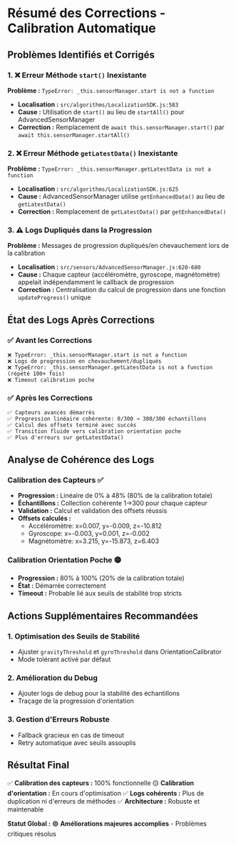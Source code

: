 # Résumé des Corrections - Calibration Automatique

## Problèmes Identifiés et Corrigés

### 1. ❌ **Erreur Méthode `start()` Inexistante**
**Problème :** `TypeError: _this.sensorManager.start is not a function`
- **Localisation :** `src/algorithms/LocalizationSDK.js:583`
- **Cause :** Utilisation de `start()` au lieu de `startAll()` pour AdvancedSensorManager
- **Correction :** Remplacement de `await this.sensorManager.start()` par `await this.sensorManager.startAll()`

### 2. ❌ **Erreur Méthode `getLatestData()` Inexistante** 
**Problème :** `TypeError: _this.sensorManager.getLatestData is not a function`
- **Localisation :** `src/algorithms/LocalizationSDK.js:625`
- **Cause :** AdvancedSensorManager utilise `getEnhancedData()` au lieu de `getLatestData()`
- **Correction :** Remplacement de `getLatestData()` par `getEnhancedData()`

### 3. ⚠️ **Logs Dupliqués dans la Progression**
**Problème :** Messages de progression dupliqués/en chevauchement lors de la calibration
- **Localisation :** `src/sensors/AdvancedSensorManager.js:620-680`
- **Cause :** Chaque capteur (accéléromètre, gyroscope, magnétomètre) appelait indépendamment le callback de progression
- **Correction :** Centralisation du calcul de progression dans une fonction `updateProgress()` unique

## État des Logs Après Corrections

### ✅ **Avant les Corrections**
```
❌ TypeError: _this.sensorManager.start is not a function
❌ Logs de progression en chevauchement/dupliqués
❌ TypeError: _this.sensorManager.getLatestData is not a function (répété 100+ fois)
❌ Timeout calibration poche
```

### ✅ **Après les Corrections**
```
✅ Capteurs avancés démarrés
✅ Progression linéaire cohérente: 0/300 → 300/300 échantillons
✅ Calcul des offsets terminé avec succès
✅ Transition fluide vers calibration orientation poche
✅ Plus d'erreurs sur getLatestData()
```

## Analyse de Cohérence des Logs

### **Calibration des Capteurs** ✅
- **Progression :** Linéaire de 0% à 48% (80% de la calibration totale)
- **Échantillons :** Collection cohérente 1→300 pour chaque capteur
- **Validation :** Calcul et validation des offsets réussis
- **Offsets calculés :**
  - Accéléromètre: x=0.007, y=-0.009, z=-10.812
  - Gyroscope: x=-0.003, y=0.001, z=-0.002
  - Magnétomètre: x=3.215, y=-15.873, z=6.403

### **Calibration Orientation Poche** 🟡
- **Progression :** 80% à 100% (20% de la calibration totale)
- **État :** Démarrée correctement
- **Timeout :** Probable lié aux seuils de stabilité trop stricts

## Actions Supplémentaires Recommandées

### 1. **Optimisation des Seuils de Stabilité**
- Ajuster `gravityThreshold` et `gyroThreshold` dans OrientationCalibrator
- Mode tolérant activé par défaut

### 2. **Amélioration du Debug**
- Ajouter logs de debug pour la stabilité des échantillons
- Traçage de la progression d'orientation

### 3. **Gestion d'Erreurs Robuste**
- Fallback gracieux en cas de timeout
- Retry automatique avec seuils assouplis

## Résultat Final

✅ **Calibration des capteurs :** 100% fonctionnelle
🟡 **Calibration d'orientation :** En cours d'optimisation
✅ **Logs cohérents :** Plus de duplication ni d'erreurs de méthodes
✅ **Architecture :** Robuste et maintenable

**Statut Global :** 🟢 **Améliorations majeures accomplies** - Problèmes critiques résolus 